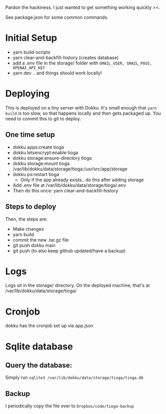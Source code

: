 Pardon the hackiness. I just wanted to get something working quickly ><.

See package.json for some common commands.

# Initial Setup
- yarn build-scripts
- yarn clear-and-backfill-history (creates database)
- add a .env file in the storage/ folder with `GMAIL_USER, GMAIL_PASS, OPENAI_API_KEY`
- yarn dev .. and things should work locally!

# Deploying
This is deployed on a tiny server with Dokku. It's small enough that `yarn build` is too slow, so that happens locally and then gets packaged up. You need to commit this to git to deploy.

## One time setup
- dokku apps:create tioga
- dokku letsencrypt:enable tioga
- dokku storage:ensure-directory tioga
- dokku storage:mount tioga /var/lib/dokku/data/storage/tioga:/usr/src/app/storage
- dokku ps:restart tioga
    - Only if the app already exists.. do this after adding storage
- Add .env file at /var/lib/dokku/data/storage/tioga/.env
- Then do this once: yarn clear-and-backfill-history

## Steps to deploy
Then, the steps are:
- Make changes
- yarn build
- commit the new .tar.gz file
- git push dokku main
- git push (to also keep github updated/have a backup)

# Logs
Logs sit in the storage/ directory. On the deployed machine, that's at /var/lib/dokku/data/storage/tioga/

# Cronjob
dokku has the cronjob set up via app.json

# Sqlite database
## Query the database:
Simply run `sqlite3 /var/lib/dokku/data/storage/tioga/tioga.db`

## Backup
I periodically copy the file over to `Dropbox/code/tioga-backup`

